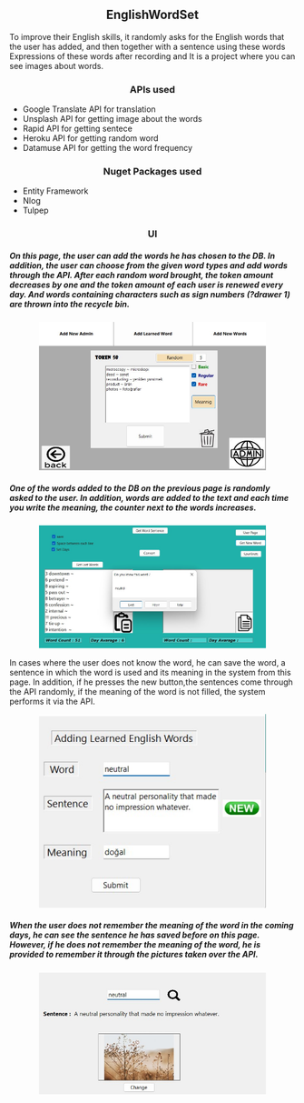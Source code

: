 <h2 align="center">EnglishWordSet</h2>
To improve their English skills, it randomly asks for the English words that the user has added, and then together with a sentence using these words
Expressions of these words after recording and It is a project where you can see images about words.


<h3 align="center">APIs used</h3>
<ul>
  <li>Google Translate API for translation</li>
  <li> Unsplash API for getting image about the words </li>
  <li> Rapid API for getting sentece </li>
  <li> Heroku API for getting random word</li>
  <li> Datamuse API for getting the word frequency </li>
</ul>
  

<h3 align="center">Nuget Packages used</h3>
<ul>
  <li>Entity Framework</li>
  <li>Nlog </li>
  <li> Tulpep </li>
</ul>


<h3 align="center">UI</h3>

<h5>On this page, the user can add the words he has chosen to the DB. In addition, the user can choose from the given word types and add words through the API.
After each random word brought, the token amount decreases by one and the token amount of each user is renewed every day.
And words containing characters such as sign numbers (?drawer 1) are thrown into the recycle bin.</h5>
<p align="center">
<img src="UIPics\UserUI.jpg" width="400"  ></p>
<h5>One of the words added to the DB on the previous page is randomly asked to the user.
In addition, words are added to the text and each time you write the meaning, the counter next to the words increases.</h5>
<p align="center">
<img src="UIPics\EnglishWordsetUI.jpg" width="400"  ></p>
In cases where the user does not know the word, he can save the word, a sentence in which the word is used and its meaning in the system from this page. 
In addition, if he presses the new button,the sentences come through the API randomly, if the meaning of the word is not filled, the system performs it via the API.
<p align="center">
<img src="UIPics\LearnedWordUI.jpg" width="400"   ></p>

<h5>When the user does not remember the meaning of the word in the coming days, he can see the sentence he has saved before on this page. 
However, if he does not remember the meaning of the word, he is provided to remember it through the pictures taken over the API.</h5>
<p align="center">
<img src="UIPics\SearchedPAge.jpg" width="400"  ></p>
